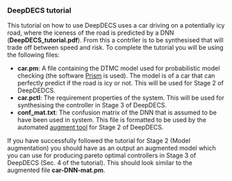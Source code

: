 ### DeepDECS tutorial

This tutorial on how to use DeepDECS uses a car driving on a potentially icy road, where the iceness of the road is predicted by a DNN (**DeepDECS_tutorial.pdf**). From this a contrller is to be synthesised that will trade off between speed and risk. To complete the tutorial you will be using the following files:

- **car.pm**: A file containing the DTMC model used for probabilistic model checking (the software [Prism](https://www.prismmodelchecker.org/) is used). The model is of a car that can perfectly predict if the road is icy or not. This will be used for Stage 2 of DeepDEDCS.
- **car.pctl**: The requirement properties of the system. This will be used for synthesising the controller in Stage 3 of DeepDECS.
- **conf_mat.txt**: The confusion matrix of the DNN that is assumed to be have been used in system. This file is formatted to be used by the automated [augment tool](https://github.com/ccimrie/DeepDECS/tree/master/augment_tool) for Stage 2 of DeepDECS.

If you have successfully followed the tutorial for Stage 2 (Model augmentation) you should have as an output an augmented model which you can use for producing pareto optimal controllers in Stage 3 of DeepDECS (Sec. 4 of the tutorial). This should look similar to the augmented file **car-DNN-mat.pm**.